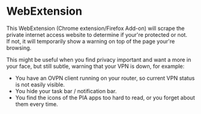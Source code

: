 # WebExtension

This WebExtension (Chrome extension/Firefox Add-on) will scrape the private internet access website to determine if your're protected or not.  
If not, it will temporarily show a warning on top of the page your're browsing.

This might be useful when you find privacy important and want a more in your face, but still subtle, warning that your VPN is down, for example:
* You have an OVPN client running on your router, so current VPN status is not easily visible.
* You hide your task bar / notification bar.
* You find the icons of the PIA apps too hard to read, or you forget about them every time.
